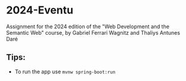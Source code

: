 # 2024-Eventu
Assignment for the 2024 edition of the "Web Development and the Semantic Web" course, by Gabriel Ferrari Wagnitz and Thaliys Antunes Daré

## Tips:

- To run the app use ```mvnw spring-boot:run```
